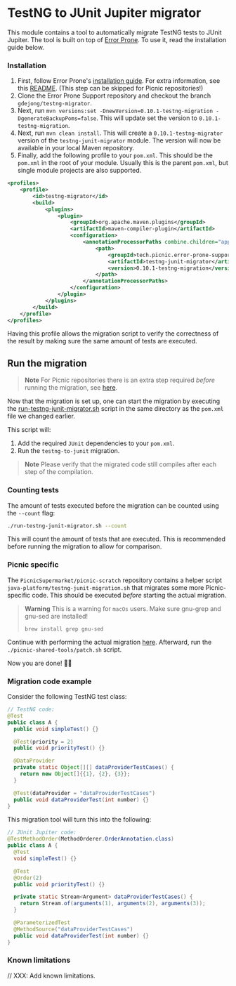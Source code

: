 # TestNG to JUnit Jupiter migrator

This module contains a tool to automatically migrate TestNG tests to JUnit
Jupiter. The tool is built on top of [Error Prone][error-prone-orig-repo]. To
use it, read the installation guide below.

### Installation

1. First, follow Error Prone's [installation
   guide][error-prone-installation-guide]. For extra information, see this
   [README][eps-readme]. (This step can be skipped for Picnic repositories!)
2. Clone the Error Prone Support repository and checkout the branch
   `gdejong/testng-migrator`.
3. Next, run `mvn versions:set -DnewVersion=0.10.1-testng-migration -DgenerateBackupPoms=false`.
   This will update set the version to `0.10.1-testng-migration`.
4. Next, run `mvn clean install`. This will create a `0.10.1-testng-migrator` version
   of the `testng-junit-migrator` module. The version will now be available in your local Maven repository.
5. Finally, add the following profile to your `pom.xml`. This should be the `pom.xml` in the root of your module. 
   Usually this is the parent `pom.xml`, but single module projects are also supported.

```xml
<profiles>
    <profile>
        <id>testng-migrator</id>
        <build>
            <plugins>
                <plugin>
                    <groupId>org.apache.maven.plugins</groupId>
                    <artifactId>maven-compiler-plugin</artifactId>
                    <configuration>
                        <annotationProcessorPaths combine.children="append">
                            <path>
                                <groupId>tech.picnic.error-prone-support</groupId>
                                <artifactId>testng-junit-migrator</artifactId>
                                <version>0.10.1-testng-migration</version>
                            </path>
                        </annotationProcessorPaths>
                    </configuration>
                </plugin>
            </plugins>
        </build>
    </profile>
</profiles>
```

Having this profile allows the migration script to verify the correctness of
the result by making sure the same amount of tests are executed.

## Run the migration

> **Note**
> For Picnic repositories there is an extra step required _before_ running the
> migration, see [here](#picnic-specific).

Now that the migration is set up, one can start the migration by executing the
[run-testng-junit-migrator.sh][migration-script] script in the same directory as the `pom.xml` file we changed earlier.

This script will:

1. Add the required `JUnit` dependencies to your `pom.xml`.
2. Run the `testng-to-junit` migration.

> **Note**
> Please verify that the migrated code still compiles after each step of the compilation.

### Counting tests

The amount of tests executed before the migration can be counted using the `--count` flag:
```sh
./run-testng-junit-migrator.sh --count
```
This will count the amount of tests that are executed. This is recommended before running the migration
to allow for comparison.

### Picnic specific

The `PicnicSupermarket/picnic-scratch` repository contains a helper script
`java-platform/testng-junit-migration.sh` that migrates some more
Picnic-specific code. This should be executed _before_ starting the actual
migration.

> **Warning**
> This is a warning for `macOs` users.
> Make sure gnu-grep and gnu-sed are installed!
>
> ```brew install grep gnu-sed```

Continue with performing the actual migration [here](#run-the-migration).
Afterward, run the `./picnic-shared-tools/patch.sh` script.

Now you are done! 🤘🚀

### Migration code example

Consider the following TestNG test class:

```java
// TestNG code:
@Test
public class A {
  public void simpleTest() {}

  @Test(priority = 2)
  public void priorityTest() {}

  @DataProvider
  private static Object[][] dataProviderTestCases() {
    return new Object[]{{1}, {2}, {3}};
  }

  @Test(dataProvider = "dataProviderTestCases")
  public void dataProviderTest(int number) {}
}
```

This migration tool will turn this into the following:

```java
// JUnit Jupiter code:
@TestMethodOrder(MethodOrderer.OrderAnnotation.class)
public class A {
  @Test
  void simpleTest() {}

  @Test
  @Order(2)
  public void priorityTest() {}

  private static Stream<Argument> dataProviderTestCases() {
    return Stream.of(arguments(1), arguments(2), arguments(3));
  }

  @ParameterizedTest
  @MethodSource("dataProviderTestCases")
  public void dataProviderTest(int number) {}
}
```

### Known limitations
// XXX: Add known limitations. 

[eps-readme]: ../README.md
[error-prone-installation-guide]: https://errorprone.info/docs/installation#maven
[error-prone-orig-repo]: https://github.com/google/error-prone
[migration-script]: run-testng-junit-migration.sh
